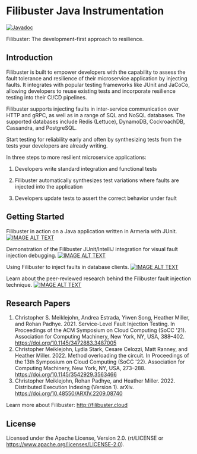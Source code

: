 # Filibuster Java Instrumentation

[![Javadoc](https://img.shields.io/badge/JavaDoc-Online-green)](https://filibuster-testing.github.io/filibuster-java-instrumentation/javadoc/index.html)


Filibuster: The development-first approach to resilience.


## Introduction

Filibuster is built to empower developers with the capability to assess the fault tolerance and resilience of their microservice application by injecting faults. It integrates with popular testing frameworks like JUnit and JaCoCo, allowing developers to reuse existing tests and incorporate resilience testing into their CI/CD pipelines.

Filibuster supports injecting faults in inter-service communication over HTTP and gRPC, as well as in a range of SQL and NoSQL databases. The supported databases include Redis (Lettuce), DynamoDB, CockroachDB, Cassandra, and PostgreSQL. 

Start testing for reliability early and often by synthesizing tests from the tests your developers are already writing.

In three steps to more resilient microservice applications:
1. Developers write standard integration and functional tests

2. Filibuster automatically synthesizes test variations where faults are injected into the application

3. Developers update tests to assert the correct behavior under fault


## Getting Started

Filibuster in action on a Java application written in Armeria with JUnit.
[![IMAGE ALT TEXT](http://img.youtube.com/vi/iBtxAVsQPkM/0.jpg)](http://www.youtube.com/watch?v=iBtxAVsQPkM "Filibuster Demo: Java, HTTP with Armeria, and JUnit")

Demonstration of the Filibuster JUnit/IntelliJ integration for visual fault injection debugging.
[![IMAGE ALT TEXT](http://img.youtube.com/vi/Co6kndcd7xw/0.jpg)](http://www.youtube.com/watch?v=Co6kndcd7xw "IntelliJ Support for Filibuster Testing")

Using Filibuster to inject faults in database clients.
[![IMAGE ALT TEXT](http://img.youtube.com/vi/bvaUVCy1m1s/0.jpg)](http://www.youtube.com/watch?v=bvaUVCy1m1s "Can My Microservice Tolerate an Unreliable Database?")

Learn about the peer-reviewed research behind the Filibuster fault injection technique.
[![IMAGE ALT TEXT](http://img.youtube.com/vi/pyYh-vNspAI/0.jpg)](http://www.youtube.com/watch?v=pyYh-vNspAI "Service-level Fault Injection Testing, ACM SoCC 2021")


## Research Papers

1. Christopher S. Meiklejohn, Andrea Estrada, Yiwen Song, Heather Miller, and Rohan Padhye. 2021. Service-Level Fault Injection Testing. In Proceedings of the ACM Symposium on Cloud Computing (SoCC '21). Association for Computing Machinery, New York, NY, USA, 388–402. https://doi.org/10.1145/3472883.3487005
2. Christopher Meiklejohn, Lydia Stark, Cesare Celozzi, Matt Ranney, and Heather Miller. 2022. Method overloading the circuit. In Proceedings of the 13th Symposium on Cloud Computing (SoCC '22). Association for Computing Machinery, New York, NY, USA, 273–288. https://doi.org/10.1145/3542929.3563466
3. Christopher Meiklejohn, Rohan Padhye, and Heather Miller. 2022. Distributed Execution Indexing (Version 1). arXiv. https://doi.org/10.48550/ARXIV.2209.08740

Learn more about Filibuster:
http://filibuster.cloud


## License
Licensed under the Apache License, Version 2.0. (rt/LICENSE or https://www.apache.org/licenses/LICENSE-2.0).

